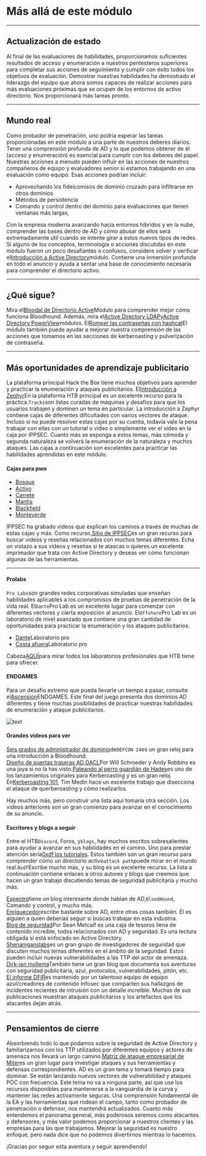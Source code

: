 # Más allá de este módulo

---

## Actualización de estado

Al final de las evaluaciones de habilidades, proporcionamos suficientes resultados de acceso y enumeración a nuestros pentesteros superiores para completar sus acciones de seguimiento y cumplir con éxito todos los objetivos de evaluación. Demostrar nuestras habilidades ha demostrado el liderazgo del equipo que ahora somos capaces de realizar acciones para más evaluaciones próximas que se ocupen de los entornos de activo directorio. Nos proporcionará más tareas pronto.

---

## Mundo real

Como probador de penetración, uno podría esperar las tareas proporcionadas en este módulo a una parte de nuestros deberes diarios. Tener una comprensión profunda de AD y lo que podemos obtener de él (acceso y enumeración) es esencial para cumplir con los deberes del papel. Nuestras acciones a menudo pueden influir en las acciones de nuestros compañeros de equipo y evaluadores senior si estamos trabajando en una evaluación como equipo. Esas acciones podrían incluir:

- Aprovechando los fideicomisos de dominio cruzado para infiltrarse en otros dominios
- Métodos de persistencia
- Comando y control dentro del dominio para evaluaciones que tienen ventanas más largas,

Con la empresa moderna avanzando hacia entornos híbridos y en la nube, comprender las bases dentro de AD y cómo abusar de ellos será extremadamente útil cuando se intente girar a estos nuevos tipos de redes. Si alguno de los conceptos, terminología o acciones discutidas en este módulo fueron un poco desafiantes o confusos, considere volver y verificar el[Introducción a Active Directory](https://academy.hackthebox.com/course/preview/introduction-to-active-directory)módulo. Contiene una inmersión profunda en todo el anuncio y ayuda a sentar una base de conocimiento necesaria para comprender el directorio activo.

---

## ¿Qué sigue?

Mira el[Bloodal de Directorio Active](https://academy.hackthebox.com/course/preview/active-directory-bloodhound)Módulo para comprender mejor cómo funciona Bloodhound. Además, mira el[Active Directory LDAP](https://academy.hackthebox.com/course/preview/active-directory-ldap)y[Active Directory PowerView](https://academy.hackthebox.com/course/preview/active-directory-powerview)módulos. El[Romper las contraseñas con hashcat](https://academy.hackthebox.com/course/preview/cracking-passwords-with-hashcat)El módulo también puede ayudar a mejorar nuestra comprensión de las acciones que tomamos en las secciones de kerberoasting y pulverización de contraseña.

---

## Más oportunidades de aprendizaje publicitario

La plataforma principal Hack the Box tiene muchos objetivos para aprender y practicar la enumeración y ataques publicitarios. El[Introducción a Zephyr](https://app.hackthebox.com/tracks/Intro-to-Zephyr)En la plataforma HTB principal es un excelente recurso para la práctica.`Tracks`son listas curadas de máquinas y desafíos para que los usuarios trabajen y dominen un tema en particular. La introducción a Zephyr contiene cajas de diferentes dificultades con varios vectores de ataque. Incluso si no puede resolver estas cajas por su cuenta, todavía vale la pena trabajar con ellas con un tutorial o video o simplemente ver el video en la caja por IPPSEC. Cuanto más se exponga a estos temas, más cómoda y segunda naturaleza se volverá la enumeración de la naturaleza y muchos ataques. Las cajas a continuación son excelentes para practicar las habilidades aprendidas en este módulo.

#### Cajas para pwn

- [Bosque](https://www.youtube.com/watch?v=H9FcE_FMZio)
- [Activo](https://www.youtube.com/watch?v=jUc1J31DNdw)
- [Carrete](https://youtu.be/ob9SgtFm6_g)
- [Mantis](https://youtu.be/VVZZgqIyD0Q)
- [Blackfield](https://youtu.be/IfCysW0Od8w)
- [Monteverde](https://youtu.be/HTJjPZvOtJ4)

IPPSEC ha grabado videos que explican los caminos a través de muchas de estas cajas y más. Como recurso,[Sitio de IPPSEC](https://ippsec.rocks/?#)es un gran recurso para buscar videos y reseñas relacionados con muchos temas diferentes. Echa un vistazo a sus videos y reseñas si te atascas o quieres un excelente imprimador que trata con Active Directory y deseas ver cómo funcionan algunas de las herramientas.

---

#### Prolabs

`Pro Labs`son grandes redes corporativas simuladas que enseñan habilidades aplicables a los compromisos de pruebas de penetración de la vida real. El`Dante`Pro Lab es un excelente lugar para comenzar con diferentes vectores y cierta exposición al anuncio. El`Offshore`Pro Lab es un laboratorio de nivel avanzado que contiene una gran cantidad de oportunidades para practicar la enumeración y los ataques publicitarios.

- [Dante](https://app.hackthebox.com/prolabs/overview/dante)Laboratorio pro
- [Costa afuera](https://app.hackthebox.com/prolabs/overview/offshore)Laboratorio pro

Cabeza[AQUÍ](https://app.hackthebox.com/prolabs)para mirar todos los laboratorios profesionales que HTB tiene para ofrecer.

#### ENDGAMES

Para un desafío extremo que pueda llevarle un tiempo a pasar, consulte el[Ascensión](https://app.hackthebox.com/endgames/ascension)ENDGAMES. Este final del juego presenta dos dominios AD diferentes y tiene muchas posibilidades de practicar nuestras habilidades de enumeración y ataque publicitarios.

![text](https://academy.hackthebox.com/storage/modules/143/endgame.png)

#### Grandes videos para ver

[Seis grados de administrador de dominio](https://youtu.be/wP8ZCczC1OU)de`DEFCON 24`es un gran reloj para una introducción a Bloodhound.  
[Diseño de puertas traseras AD DACL](https://youtu.be/_nGpZ1ydzS8)Por Will Schroeder y Andy Robbins es una joya si no la has visto.[Pateando al perro guardián de Hades](https://www.youtube.com/watch?v=PUyhlN-E5MU)es uno de los lanzamientos originales para Kerberoasting y es un gran reloj. En[Kerberoasting 101](https://youtu.be/Jaa2LmZaNeU), Tim Medin hace un excelente trabajo que disecciona el ataque de querberoasting y cómo realizarlos.

Hay muchos más, pero construir una lista aquí tomaría otra sección. Los videos anteriores son un gran comienzo para avanzar en el conocimiento de su anuncio.

#### Escritores y blogs a seguir

Entre el HTB`Discord`, Foros, y`blogs`, hay muchos escritos sobresalientes para ayudar a avanzar en sus habilidades en el camino. Uno para prestar atención sería[0xdf los tutoriales](https://0xdf.gitlab.io/tags.html#active-directory). Estos también son un gran recurso para comprender cómo un directorio activo`attack path`puede mirar en el mundo real.`0xdf`Escribe mucho más, y su blog es un excelente recurso. La lista a continuación contiene enlaces a otros autores y blogs que creemos que hacen un gran trabajo discutiendo temas de seguridad publicitaria y mucho más.

[Espectro](https://posts.specterops.io/)tiene un blog interesante donde hablan de AD,`BloodHound`, Comando y control, y mucho más.  
[Enriquecedor](https://blog.harmj0y.net/category/activedirectory/)escribe bastante sobre AD, entre otras cosas también. Él es alguien a quien deberías seguir si buscas trabajar en esta industria.  
[Blog de seguridad](https://adsecurity.org/?author=2)Por Sean Metcalf es una caja de tesoros llena de contenido increíble, todos relacionados con AD y seguridad. Es una lectura obligada si está enfocado en Active Directory.  
[Shenaniganslabs](https://shenaniganslabs.io/)es un gran grupo de investigadores de seguridad que discuten muchos temas diferentes en el ámbito de la seguridad. Estos pueden incluir nuevas vulnerabilidades a las TTP del actor de amenaza.  
[Dirk-jan mollema](https://dirkjanm.io/)También tiene un gran blog que documenta sus aventuras con seguridad publicitaria, azul, protocolos, vulnerabilidades, pitón, etc.  
[El informe DFIR](https://thedfirreport.com/)es mantenido por un talentoso equipo de equipo azul/creadores de contenido Infosec que comparten sus hallazgos de incidentes recientes de intrusión con un detalle increíble. Muchas de sus publicaciones muestran ataques publicitarios y los artefactos que los atacantes dejan atrás.

---

## Pensamientos de cierre

Absorbiendo todo lo que podamos sobre la seguridad de Active Directory y familiarizarnos con los TTP utilizados por diferentes equipos y actores de amenaza nos llevará un largo camino.[Matriz de ataque empresarial de Miter](https://attack.mitre.org/matrices/enterprise/windows/)es un gran lugar para investigar ataques y sus herramientas y defensas correspondientes. AD es un gran tema y tomará tiempo para dominar. Se están lanzando nuevos vectores de vulnerabilidad y ataques POC con frecuencia. Este tema no va a ninguna parte, así que use los recursos disponibles para mantenerse a la vanguardia de la curva y mantener las redes activamente seguras. Una comprensión fundamental de la EA y las herramientas que rodean el campo, tanto como probador de penetración o defensor, nos mantendrá actualizados. Cuanto más entendemos el panorama general, más poderosos seremos como atacantes y defensores, y más valor podemos proporcionar a nuestros clientes y las empresas para las que trabajamos. Mejorar la seguridad es nuestro enfoque, pero nada dice que no podemos divertirnos mientras lo hacemos.

¡Gracias por seguir esta aventura y seguir aprendiendo!